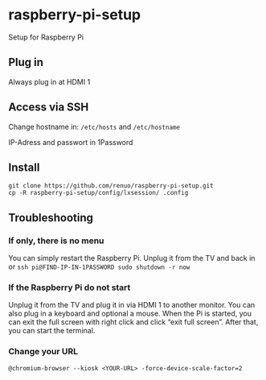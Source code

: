 # raspberry-pi-setup
Setup for Raspberry Pi

## Plug in 
Always plug in at HDMI 1

## Access via SSH

Change hostname in: `/etc/hosts` and `/etc/hostname`

IP-Adress and passwort in 1Password


## Install

```
git clone https://github.com/renuo/raspberry-pi-setup.git
cp -R raspberry-pi-setup/config/lxsession/ .config
```
## Troubleshooting

### If only, there is no menu

You can simply restart the Raspberry Pi.
Unplug it from the TV and back in or `ssh pi@FIND-IP-IN-1PASSWORD sudo shutdown -r now`

### If the Raspberry Pi do not start
Unplug it from the TV and plug it in via HDMI 1 to another monitor. You can also plug in a keyboard and optional a mouse. When the Pi is started, you can exit the full screen with right click and click “exit full screen”. After that, you can start the terminal.

### Change your URL 
```@chromium-browser --kiosk <YOUR-URL> -force-device-scale-factor=2```
